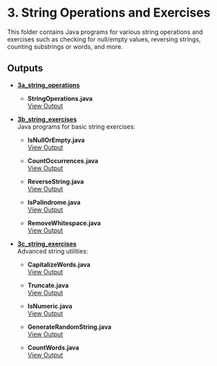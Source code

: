 # 3. String Operations and Exercises

This folder contains Java programs for various string operations and exercises such as checking for null/empty values, reversing strings, counting substrings or words, and more.

## Outputs

- **[3a_string_operations](./03A_StringOperations)**  
  - **StringOperations.java**  
    [View Output](./03A_StringOperations/StringOperations.png)

- **[3b_string_exercises](./03B_StringExercises)**  
  Java programs for basic string exercises:

  - **IsNullOrEmpty.java**  
    [View Output](./03B_StringExercises/NullOrEmptyCheck.png)
  
  - **CountOccurrences.java**  
    [View Output](./03B_StringExercises/SubstringCounter.png)

  - **ReverseString.java**  
    [View Output](./03B_StringExercises/ReverseString.png)

  - **IsPalindrome.java**  
    [View Output](./03B_StringExercises/PalindromeCheck.png)

  - **RemoveWhitespace.java**  
    [View Output](./03B_StringExercises/RemoveWhitespaces.png)

- **[3c_string_exercises](./03C_StringExercises)**  
  Advanced string utilities:
  
  - **CapitalizeWords.java**  
    [View Output](./03C_StringExercises/CapitalizeWords6.png)

  - **Truncate.java**  
    [View Output](./03C_StringExercises/Truncate.png)

  - **IsNumeric.java**  
    [View Output](./03C_StringExercises/IsNumeric.png)
  
  - **GenerateRandomString.java**  
    [View Output](./03C_StringExercises/GenerateRandomString.png)
  
  - **CountWords.java**  
    [View Output](./03C_StringExercises/CountWords.png)

